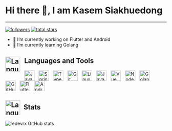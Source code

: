# Hi there 👋, I am Kasem Siakhuedong

<!--
**redevRx/redevRx** is a ✨ _special_ ✨ repository because its `README.md` (this file) appears on your GitHub profile.

Here are some ideas to get you started:

- 🔭 I’m currently working on ...
- 🌱 I’m currently learning ...
- 👯 I’m looking to collaborate on ...
- 🤔 I’m looking for help with ...
- 💬 Ask me about ...
- 📫 How to reach me: ...
- 😄 Pronouns: ...
- ⚡ Fun fact: ...
-->

---


<p>
<a href="https://github.com/redevrx?tab=followers">
<img alt="followers" title="Follow me on Github" src="https://custom-icon-badges.demolab.com/github/followers/redevrx?color=236ad3&labelColor=1155ba&style=for-the-badge&logo=person-add&label=Follow&logoColor=white"/></a>
<a href="https://github.com/redevrx?tab=repositories&q=&type=&language=&sort=stargazers">
<img alt="total stars" title="Total stars on GitHub" src="https://custom-icon-badges.demolab.com/github/stars/redevrx?color=55960c&style=for-the-badge&labelColor=488207&logo=star"/></a>
</p>


- 🔭 I’m currently working on Flutter and Android
- 🌱 I’m currently learning Golang


## <img align="left" alt="Language" width="46px" style="padding-right:10px;" src="https://cdn-icons-png.flaticon.com/512/2809/2809263.png"> Languages and Tools

<img align="left" alt="Java" width="32px" style="padding-right:10px;" src="https://cdn.jsdelivr.net/gh/devicons/devicon/icons/java/java-original.svg"/>
<img align="left" alt="Spring" width="32px" style="padding-right:10px;" src="https://cdn.jsdelivr.net/gh/devicons/devicon/icons/spring/spring-original.svg" />
<img align="left" alt="TypeScript" width="32px" style="padding-right:10px;" src="https://cdn.jsdelivr.net/gh/devicons/devicon/icons/typescript/typescript-plain.svg" />
<img align="left" alt="Git" width="32px" style="padding-right:10px;" src="https://cdn.jsdelivr.net/gh/devicons/devicon/icons/git/git-original.svg" />
<img align="left" alt="Linux" width="32px" style="padding-right:10px;" src="https://cdn.jsdelivr.net/gh/devicons/devicon/icons/linux/linux-original.svg" />
<img align="left" alt="JavaScript" width="32px" style="padding-right:10px;" src="https://cdn.jsdelivr.net/gh/devicons/devicon/icons/javascript/javascript-plain.svg" />
<img align="left" alt="Vue" width="32px" style="padding-right:10px;" src="https://vuejs.org/images/logo.png" />
<img align="left" alt="NodeJS" width="32px" style="padding-right:10px;" src="https://cdn.jsdelivr.net/gh/devicons/devicon/icons/nodejs/nodejs-original.svg" />
<img align="left" alt="Golang" width="32px" style="padding-right:10px;" src="https://cdn.icon-icons.com/icons2/2107/PNG/512/file_type_go_gopher_icon_130571.png" />
<img align="left" alt="GitHub" width="32px" style="padding-right:10px;" src="https://cdn.jsdelivr.net/gh/devicons/devicon/icons/github/github-original.svg" />
<img align="center" alt="Flutter" width="32px" style="padding-right:10px;" src="https://storage.googleapis.com/cms-storage-bucket/0dbfcc7a59cd1cf16282.png"/>
<img align="center" alt="Android" width="32px" style="padding-right:10px;" src="https://developer.android.com/static/studio/images/new-studio-logo-1.png"/>
<br />


## <img align="center" alt="Language" width="46px" style="padding-right:6px;" src="https://camo.githubusercontent.com/9ad8cfe3215fff758ea74784f86ef0de25b6acfbd6a4fab19d9a13ff47b05843/68747470733a2f2f7265732e636c6f7564696e6172792e636f6d2f616e7572616768617a72612f696d6167652f75706c6f61642f76313539343930383234322f6c6f676f5f636373776d652e737667"> Stats

![redevrx GitHub stats](https://github-readme-stats.vercel.app/api?username=redevrx&show_icons=true&theme=transparent)

